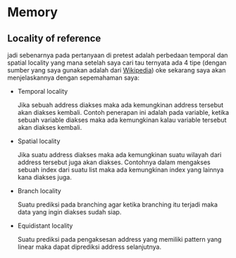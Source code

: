 # Memory
## Locality of reference
jadi sebenarnya pada pertanyaan di pretest adalah perbedaan temporal dan spatial
locality yang mana setelah saya cari tau ternyata ada 4 tipe (dengan sumber
yang saya gunakan adalah dari
[Wikipedia](https://en.wikipedia.org/wiki/Locality_of_reference#Types_of_locality))
oke sekarang saya akan menjelaskannya dengan sepemahaman saya:

* Temporal locality

    Jika sebuah address diakses maka ada kemungkinan address tersebut akan
    diakses kembali. Contoh penerapan ini adalah pada variable, ketika sebuah
    variable diakses maka ada kemungkinan kalau variable tersebut akan diakses
    kembali.

* Spatial locality

    Jika suatu address diakses maka ada kemungkinan suatu wilayah dari address
    tersebut juga akan diakses. Contohnya dalam mengakses sebuah index dari
    suatu list maka ada kemungkinan index yang lainnya kana diakses juga.

* Branch locality

    Suatu prediksi pada branching agar ketika branching itu terjadi maka
    data yang ingin diakses sudah siap.

* Equidistant locality

    Suatu prediksi pada pengaksesan address yang memiliki pattern yang linear
    maka dapat diprediksi address selanjutnya.
